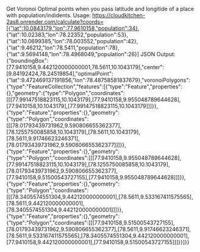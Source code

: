 Get Voronoi Optimal points when you pass latitude and longitide of a place with population/indidents.
Usage: https://cloudkitchen-2as8.onrender.com/calculate?coords=[{"lat":10.0843179,"lon":77.9610158,"population":34},
{"lat":10.02383,"lon":78.22352,"population":53},
{"lat":10.0699385,"lon":78.003552,"population":42},
{"lat":9.46212,"lon":78.5411,"population":78},
{"lat":9.5694148,"lon":78.4968049,"population":26}]
JSON Output:
{"boundingBox":[77.9410158,9.442120000000001,78.5611,10.1043179],"center":[9.84192424,78.24519854],"optimalPoint":{"lat":9.472469137191856,"lon":78.48758581837679},"voronoiPolygons":{"type":"FeatureCollection","features":[{"type":"Feature","properties":{},"geometry":{"type":"Polygon","coordinates":[[[77.99147518823115,10.1043179],[77.9410158,9.955048789644628],[77.9410158,10.1043179],[77.99147518823115,10.1043179]]]}},{"type":"Feature","properties":{},"geometry":{"type":"Polygon","coordinates":[[[78.01793439731962,9.590806655362377],[78.1255750085858,10.1043179],[78.5611,10.1043179],[78.5611,9.91746623246371],[78.01793439731962,9.590806655362377]]]}},{"type":"Feature","properties":{},"geometry":{"type":"Polygon","coordinates":[[[77.9410158,9.955048789644628],[77.99147518823115,10.1043179],[78.1255750085858,10.1043179],[78.01793439731962,9.590806655362377],[77.9410158,9.51500543727155],[77.9410158,9.955048789644628]]]}},{"type":"Feature","properties":{},"geometry":{"type":"Polygon","coordinates":[[[78.3405574551304,9.442120000000001],[78.5611,9.533167411575565],[78.5611,9.442120000000001],[78.3405574551304,9.442120000000001]]]}},{"type":"Feature","properties":{},"geometry":{"type":"Polygon","coordinates":[[[77.9410158,9.51500543727155],[78.01793439731962,9.590806655362377],[78.5611,9.91746623246371],[78.5611,9.533167411575565],[78.3405574551304,9.442120000000001],[77.9410158,9.442120000000001],[77.9410158,9.51500543727155]]]}}]}}
